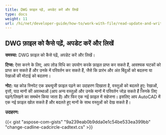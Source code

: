 ```yaml
---
title: DWG फ़ाइल पढ़ें, अपडेट करें और लिखें
type: docs
weight: 11
url: /hi/net/developer-guide/how-to/work-with-file/read-update-and-write-dwg-file/
---
```


## **DWG फ़ाइल को कैसे पढ़ें, अपडेट करें और लिखें**

**समस्या:** DWG फ़ाइल को कैसे पढ़ें, अपडेट करें और लिखें।

**टिप्स:** ऐसा करने के लिए, आप लोड विधि का उपयोग करके फ़ाइल प्राप्त कर सकते हैं, आवश्यक घटकों को प्राप्त कर सकते हैं और उनके में परिवर्तन कर सकते हैं, जैसे कि प्रारंभ और अंत बिंदुओं को बदलना या रेखाओं की मोटाई को बदलना।

**नोट:** यह कोड स्निपेट एक डब्ल्यूजी फ़ाइल पढ़ने का उदाहरण दिखाता है, वस्तुओं को बदलते हुए: रेखाओं, वृत्तों, पाठ मानों की अवस्थाओं (आप अन्य वस्तुओं और उनके मानों में परिवर्तन जोड़ सकते हैं जिनके लिए पढ़ने/लिखने का समर्थन किया जाता है) और फिर एक नई फ़ाइल में सहेजना। इसलिए आप AutoCAD में एक नई फ़ाइल खोल सकते हैं और बदलते हुए मानों के साथ वस्तुओं को देख सकते हैं।

**उदाहरण:**

{{< gist "aspose-com-gists" "9a239eab0b9dda0e1c54be533ea399bb" "change-cadline-cadcircle-cadtext.cs" >}}
